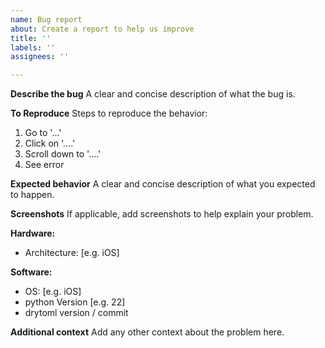 ```yaml
---
name: Bug report
about: Create a report to help us improve
title: ''
labels: ''
assignees: ''

---
```


**Describe the bug**
A clear and concise description of what the bug is.

**To Reproduce**
Steps to reproduce the behavior:
1. Go to '...'
2. Click on '....'
3. Scroll down to '....'
4. See error

**Expected behavior**
A clear and concise description of what you expected to happen.

**Screenshots**
If applicable, add screenshots to help explain your problem.

**Hardware:**
 - Architecture: [e.g. iOS]


**Software:**
 - OS: [e.g. iOS]
 - python Version [e.g. 22]
 - drytoml version / commit

**Additional context**
Add any other context about the problem here.
